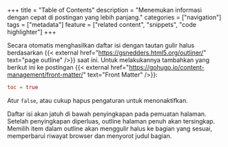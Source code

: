 +++
title = "Table of Contents"
description = "Menemukan informasi dengan cepat di postingan yang lebih panjang."
categories = ["navigation"]
tags = ["metadata"]
feature = ["related content", "snippets", "code highlighter"]
+++

Secara otomatis menghasilkan daftar isi dengan tautan gulir halus berdasarkan {{< external href="https://gsnedders.html5.org/outliner/" text="page outline" />}} saat ini. Untuk melakukannya tambahkan yang berikut ini ke postingan {{< external href="https://gohugo.io/content-management/front-matter/" text="Front Matter" />}}:

```toml
toc = true
```

Atur `false`, atau cukup hapus pengaturan untuk menonaktifkan.

Daftar isi akan jatuh di bawah penyingkapan pada pemuatan halaman. Setelah penyingkapan diperluas, outline halaman penuh akan tersingkap. Memilih item dalam outline akan menggulir halus ke bagian yang sesuai, memperbarui riwayat browser dan menyorot judul bagian.
